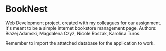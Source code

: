 # BookNest
Web Development project, created with my colleagues for our assignment. It's meant to be a simple internet bookstore management page.
Authors: Błażej Adamski, Magdalena Czyż, Nicole Roszak, Karolina Turos.

Remember to import the attatched database for the application to work.